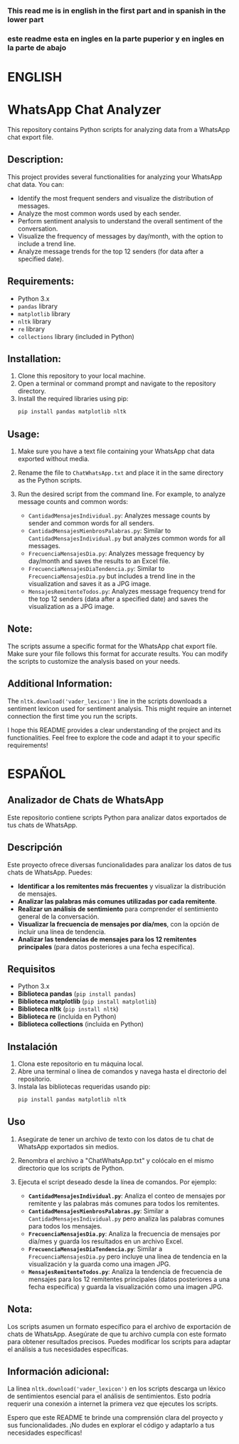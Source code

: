 ### This read me is in english in the first part and in spanish in the lower part
### este readme esta en ingles en la parte puperior y en ingles en la parte de abajo
# ENGLISH
# WhatsApp Chat Analyzer

This repository contains Python scripts for analyzing data from a WhatsApp chat export file.

## Description:

This project provides several functionalities for analyzing your WhatsApp chat data. You can:

- Identify the most frequent senders and visualize the distribution of messages.
- Analyze the most common words used by each sender.
- Perform sentiment analysis to understand the overall sentiment of the conversation.
- Visualize the frequency of messages by day/month, with the option to include a trend line.
- Analyze message trends for the top 12 senders (for data after a specified date).

## Requirements:

- Python 3.x
- `pandas` library
- `matplotlib` library
- `nltk` library
- `re` library
- `collections` library (included in Python)

## Installation:

1. Clone this repository to your local machine.
2. Open a terminal or command prompt and navigate to the repository directory.
3. Install the required libraries using pip:
    ```sh
    pip install pandas matplotlib nltk
    ```

## Usage:

1. Make sure you have a text file containing your WhatsApp chat data exported without media.
2. Rename the file to `ChatWhatsApp.txt` and place it in the same directory as the Python scripts.
3. Run the desired script from the command line. For example, to analyze message counts and common words:

    - `CantidadMensajesIndividual.py`: Analyzes message counts by sender and common words for all senders.
    - `CantidadMensajesMienbrosPalabras.py`: Similar to `CantidadMensajesIndividual.py` but analyzes common words for all messages.
    - `FrecuenciaMensajesDia.py`: Analyzes message frequency by day/month and saves the results to an Excel file.
    - `FrecuenciaMensajesDiaTendencia.py`: Similar to `FrecuenciaMensajesDia.py` but includes a trend line in the visualization and saves it as a JPG image.
    - `MensajesRemitenteTodos.py`: Analyzes message frequency trend for the top 12 senders (data after a specified date) and saves the visualization as a JPG image.

## Note:

The scripts assume a specific format for the WhatsApp chat export file. Make sure your file follows this format for accurate results. You can modify the scripts to customize the analysis based on your needs.

## Additional Information:

The `nltk.download('vader_lexicon')` line in the scripts downloads a sentiment lexicon used for sentiment analysis. This might require an internet connection the first time you run the scripts.

I hope this README provides a clear understanding of the project and its functionalities. Feel free to explore the code and adapt it to your specific requirements!


# ESPAÑOL
## Analizador de Chats de WhatsApp

Este repositorio contiene scripts Python para analizar datos exportados de tus chats de WhatsApp.

## Descripción

Este proyecto ofrece diversas funcionalidades para analizar los datos de tus chats de WhatsApp. Puedes:

* **Identificar a los remitentes más frecuentes** y visualizar la distribución de mensajes.
* **Analizar las palabras más comunes utilizadas por cada remitente**.
* **Realizar un análisis de sentimiento** para comprender el sentimiento general de la conversación.
* **Visualizar la frecuencia de mensajes por día/mes**, con la opción de incluir una línea de tendencia.
* **Analizar las tendencias de mensajes para los 12 remitentes principales** (para datos posteriores a una fecha específica).

## Requisitos

* Python 3.x
* **Biblioteca pandas** (`pip install pandas`)
* **Biblioteca matplotlib** (`pip install matplotlib`)
* **Biblioteca nltk** (`pip install nltk`)
* **Biblioteca re** (incluida en Python)
* **Biblioteca collections** (incluida en Python)

## Instalación

1. Clona este repositorio en tu máquina local.
2. Abre una terminal o línea de comandos y navega hasta el directorio del repositorio.
3. Instala las bibliotecas requeridas usando pip:
   ```bash
   pip install pandas matplotlib nltk
## Uso

1. Asegúrate de tener un archivo de texto con los datos de tu chat de WhatsApp exportados sin medios.
2. Renombra el archivo a "ChatWhatsApp.txt" y colócalo en el mismo directorio que los scripts de Python.
3. Ejecuta el script deseado desde la línea de comandos. Por ejemplo:

   * **`CantidadMensajesIndividual.py`**: Analiza el conteo de mensajes por remitente y las palabras más comunes para todos los remitentes.
   * **`CantidadMensajesMienbrosPalabras.py`**: Similar a `CantidadMensajesIndividual.py` pero analiza las palabras comunes para todos los mensajes.
   * **`FrecuenciaMensajesDia.py`**: Analiza la frecuencia de mensajes por día/mes y guarda los resultados en un archivo Excel.
   * **`FrecuenciaMensajesDiaTendencia.py`**: Similar a `FrecuenciaMensajesDia.py` pero incluye una línea de tendencia en la visualización y la guarda como una imagen JPG.
   * **`MensajesRemitenteTodos.py`**: Analiza la tendencia de frecuencia de mensajes para los 12 remitentes principales (datos posteriores a una fecha específica) y guarda la visualización como una imagen JPG.
## Nota:

Los scripts asumen un formato específico para el archivo de exportación de chats de WhatsApp. Asegúrate de que tu archivo cumpla con este formato para obtener resultados precisos. Puedes modificar los scripts para adaptar el análisis a tus necesidades específicas.

## Información adicional:

La línea `nltk.download('vader_lexicon')` en los scripts descarga un léxico de sentimientos esencial para el análisis de sentimientos. Esto podría requerir una conexión a internet la primera vez que ejecutes los scripts.

Espero que este README te brinde una comprensión clara del proyecto y sus funcionalidades. ¡No dudes en explorar el código y adaptarlo a tus necesidades específicas!

